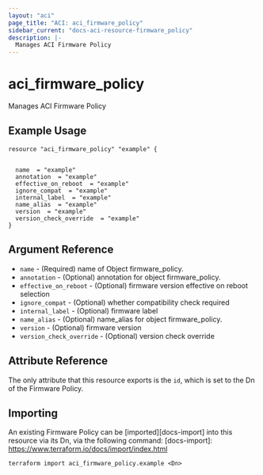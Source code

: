 ```yaml
---
layout: "aci"
page_title: "ACI: aci_firmware_policy"
sidebar_current: "docs-aci-resource-firmware_policy"
description: |-
  Manages ACI Firmware Policy
---
```


# aci_firmware_policy #
Manages ACI Firmware Policy

## Example Usage ##

```hcl
resource "aci_firmware_policy" "example" {


  name  = "example"
  annotation  = "example"
  effective_on_reboot  = "example"
  ignore_compat  = "example"
  internal_label  = "example"
  name_alias  = "example"
  version  = "example"
  version_check_override  = "example"
}
```
## Argument Reference ##
* `name` - (Required) name of Object firmware_policy.
* `annotation` - (Optional) annotation for object firmware_policy.
* `effective_on_reboot` - (Optional) firmware version effective on reboot selection
* `ignore_compat` - (Optional) whether compatibility check required
* `internal_label` - (Optional) firmware label
* `name_alias` - (Optional) name_alias for object firmware_policy.
* `version` - (Optional) firmware version
* `version_check_override` - (Optional) version check override



## Attribute Reference

The only attribute that this resource exports is the `id`, which is set to the
Dn of the Firmware Policy.

## Importing ##

An existing Firmware Policy can be [imported][docs-import] into this resource via its Dn, via the following command:
[docs-import]: https://www.terraform.io/docs/import/index.html


```
terraform import aci_firmware_policy.example <Dn>
```